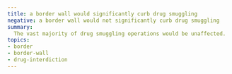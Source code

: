 ```yaml
---
title: a border wall would significantly curb drug smuggling
negative: a border wall would not significantly curb drug smuggling
summary:
  The vast majority of drug smuggling operations would be unaffected.
topics:
- border
- border-wall
- drug-interdiction
---
```


